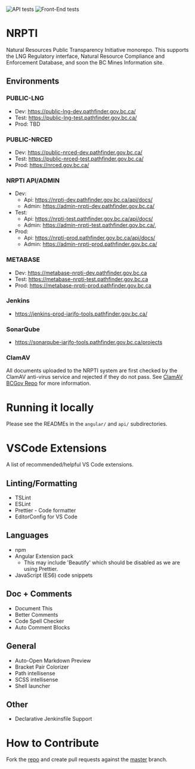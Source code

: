 ![API tests](https://github.com/bcgov/NRPTI/workflows/API%20tests/badge.svg) ![Front-End tests](https://github.com/bcgov/NRPTI/workflows/Front-End%20tests/badge.svg)

# NRPTI

Natural Resources Public Transparency Initiative monorepo.  This supports the LNG Regulatory interface, Natural Resource Compliance and Enforcement Database, and soon the BC Mines Information site.

## Environments

### PUBLIC-LNG
- Dev: https://public-lng-dev.pathfinder.gov.bc.ca/
- Test: https://public-lng-test.pathfinder.gov.bc.ca/
- Prod: TBD

### PUBLIC-NRCED
- Dev: https://public-nrced-dev.pathfinder.gov.bc.ca/
- Test: https://public-nrced-test.pathfinder.gov.bc.ca/
- Prod: https://nrced.gov.bc.ca/

### NRPTI API/ADMIN
- Dev:
  - Api: https://nrpti-dev.pathfinder.gov.bc.ca/api/docs/
  - Admin: https://admin-nrpti-dev.pathfinder.gov.bc.ca/
- Test:
  - Api: https://nrpti-test.pathfinder.gov.bc.ca/api/docs/
  - Admin: https://admin-nrpti-test.pathfinder.gov.bc.ca/,
- Prod:
  - Api: https://nrpti-prod.pathfinder.gov.bc.ca/api/docs/
  - Admin: https://admin-nrpti-prod.pathfinder.gov.bc.ca/
  
### METABASE
- Dev: https://metabase-nrpti-dev.pathfinder.gov.bc.ca
- Test: https://metabase-nrpti-test.pathfinder.gov.bc.ca
- Prod: https://metabase-nrpti-prod.pathfinder.gov.bc.ca

### Jenkins
- https://jenkins-prod-iarjfo-tools.pathfinder.gov.bc.ca/

### SonarQube
- https://sonarqube-iarjfo-tools.pathfinder.gov.bc.ca/projects

### ClamAV
All documents uploaded to the NRPTI system are first checked by the ClamAV anti-virus service and rejected if they do not pass.  See [ClamAV BCGov Repo](https://github.com/bcgov/clamav) for more information.

# Running it locally

Please see the READMEs in the `angular/` and `api/` subdirectories.

# VSCode Extensions

A list of recommended/helpful VS Code extensions.

## Linting/Formatting

- TSLint
- ESLint
- Prettier - Code formatter
- EditorConfig for VS Code

## Languages

- npm
- Angular Extension pack
  - This may include 'Beautify' which should be disabled as we are using Prettier.
- JavaScript (ES6) code snippets

## Doc + Comments

- Document This
- Better Comments
- Code Spell Checker
- Auto Comment Blocks

## General

- Auto-Open Markdown Preview
- Bracket Pair Colorizer
- Path intellisense
- SCSS intellisense
- Shell launcher

## Other

- Declarative Jenkinsfile Support

# How to Contribute

Fork the [repo](https://github.com/bcgov/NRPTI) and create pull requests against the [master](https://github.com/bcgov/NRPTI/tree/master) branch.
